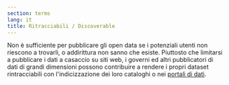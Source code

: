```yaml
---
section: terms
lang: it
title: Ritracciabili / Discoverable
---
```


Non è sufficiente per pubblicare gli open data se i potenziali utenti non riescono a trovarli, o addirittura non sanno che esiste. Piuttosto che limitarsi a pubblicare i dati a casaccio su siti web, i governi ed altri pubblicatori di dati di grandi dimensioni possono contribuire a rendere i propri dataset rintracciabili con l'indicizzazione dei loro cataloghi o nei [portali di dati](/glossary/it/terms/data-portals).
